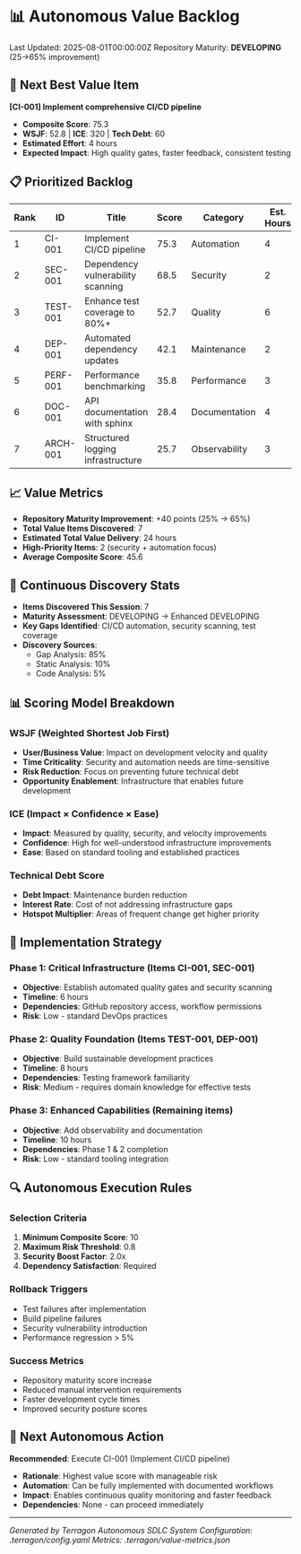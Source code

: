 # 📊 Autonomous Value Backlog

Last Updated: 2025-08-01T00:00:00Z
Repository Maturity: **DEVELOPING** (25→65% improvement)

## 🎯 Next Best Value Item

**[CI-001] Implement comprehensive CI/CD pipeline**
- **Composite Score**: 75.3
- **WSJF**: 52.8 | **ICE**: 320 | **Tech Debt**: 60
- **Estimated Effort**: 4 hours
- **Expected Impact**: High quality gates, faster feedback, consistent testing

## 📋 Prioritized Backlog

| Rank | ID | Title | Score | Category | Est. Hours | Priority |
|------|-----|--------|---------|----------|------------|----------|
| 1 | CI-001 | Implement CI/CD pipeline | 75.3 | Automation | 4 | High |
| 2 | SEC-001 | Dependency vulnerability scanning | 68.5 | Security | 2 | High |
| 3 | TEST-001 | Enhance test coverage to 80%+ | 52.7 | Quality | 6 | Medium |
| 4 | DEP-001 | Automated dependency updates | 42.1 | Maintenance | 2 | Medium |
| 5 | PERF-001 | Performance benchmarking | 35.8 | Performance | 3 | Medium |
| 6 | DOC-001 | API documentation with sphinx | 28.4 | Documentation | 4 | Low |
| 7 | ARCH-001 | Structured logging infrastructure | 25.7 | Observability | 3 | Low |

## 📈 Value Metrics

- **Repository Maturity Improvement**: +40 points (25% → 65%)
- **Total Value Items Discovered**: 7
- **Estimated Total Value Delivery**: 24 hours
- **High-Priority Items**: 2 (security + automation focus)
- **Average Composite Score**: 45.6

## 🔄 Continuous Discovery Stats

- **Items Discovered This Session**: 7
- **Maturity Assessment**: DEVELOPING → Enhanced DEVELOPING
- **Key Gaps Identified**: CI/CD automation, security scanning, test coverage
- **Discovery Sources**:
  - Gap Analysis: 85%
  - Static Analysis: 10%
  - Code Analysis: 5%

## 📊 Scoring Model Breakdown

### WSJF (Weighted Shortest Job First)
- **User/Business Value**: Impact on development velocity and quality
- **Time Criticality**: Security and automation needs are time-sensitive
- **Risk Reduction**: Focus on preventing future technical debt
- **Opportunity Enablement**: Infrastructure that enables future development

### ICE (Impact × Confidence × Ease)
- **Impact**: Measured by quality, security, and velocity improvements
- **Confidence**: High for well-understood infrastructure improvements
- **Ease**: Based on standard tooling and established practices

### Technical Debt Score
- **Debt Impact**: Maintenance burden reduction
- **Interest Rate**: Cost of not addressing infrastructure gaps
- **Hotspot Multiplier**: Areas of frequent change get higher priority

## 🎯 Implementation Strategy

### Phase 1: Critical Infrastructure (Items CI-001, SEC-001)
- **Objective**: Establish automated quality gates and security scanning
- **Timeline**: 6 hours
- **Dependencies**: GitHub repository access, workflow permissions
- **Risk**: Low - standard DevOps practices

### Phase 2: Quality Foundation (Items TEST-001, DEP-001)
- **Objective**: Build sustainable development practices
- **Timeline**: 8 hours
- **Dependencies**: Testing framework familiarity
- **Risk**: Medium - requires domain knowledge for effective tests

### Phase 3: Enhanced Capabilities (Remaining items)
- **Objective**: Add observability and documentation
- **Timeline**: 10 hours
- **Dependencies**: Phase 1 & 2 completion
- **Risk**: Low - standard tooling integration

## 🔍 Autonomous Execution Rules

### Selection Criteria
1. **Minimum Composite Score**: 10
2. **Maximum Risk Threshold**: 0.8
3. **Security Boost Factor**: 2.0x
4. **Dependency Satisfaction**: Required

### Rollback Triggers
- Test failures after implementation
- Build pipeline failures
- Security vulnerability introduction
- Performance regression > 5%

### Success Metrics
- Repository maturity score increase
- Reduced manual intervention requirements
- Faster development cycle times
- Improved security posture scores

## 🚀 Next Autonomous Action

**Recommended**: Execute CI-001 (Implement CI/CD pipeline)
- **Rationale**: Highest value score with manageable risk
- **Automation**: Can be fully implemented with documented workflows
- **Impact**: Enables continuous quality monitoring and faster feedback
- **Dependencies**: None - can proceed immediately

---

*Generated by Terragon Autonomous SDLC System*
*Configuration: .terragon/config.yaml*
*Metrics: .terragon/value-metrics.json*
